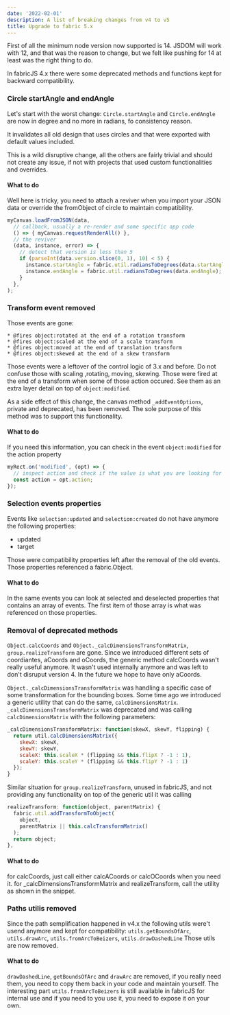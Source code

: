 ```yaml
---
date: '2022-02-01'
description: A list of breaking changes from v4 to v5
title: Upgrade to fabric 5.x
---
```


First of all the minimum node version now supported is 14.
JSDOM will work with 12, and that was the reason to change, but we felt like pushing for 14 at least was the right thing to do.

In fabricJS 4.x there were some deprecated methods and functions kept for backward compatibility.

### Circle startAngle and endAngle

Let's start with the worst change: `Circle.startAngle` and `Circle.endAngle` are now in degree and no more in radians, fo consistency reason.

It invalidates all old design that uses circles and that were exported with default values included.

This is a wild disruptive change, all the others are fairly trivial and should not create any issue, if not with projects that used custom functionalities and overrides.

#### What to do

Well here is tricky, you need to attach a reviver when you import your JSON data or override the fromObject of circle to maintain compatibility.

```js
myCanvas.loadFromJSON(data,
  // callback, usually a re-render and some specific app code
  () => { myCanvas.requestRenderAll() },
  // the reviver
  (data, instance, error) => {
    // detect that version is less than 5
    if (parseInt(data.version.slice(0, 1), 10) < 5) {
      instance.startAngle = fabric.util.radiansToDegrees(data.startAngle);
      instance.endAngle = fabric.util.radiansToDegrees(data.endAngle);
    }
  },
);
```


### Transform event removed
Those events are gone:
```
* @fires object:rotated at the end of a rotation transform
* @fires object:scaled at the end of a scale transform
* @fires object:moved at the end of translation transform
* @fires object:skewed at the end of a skew transform
```
Those events were a leftover of the control logic of 3.x and before.
Do not confuse those with scaling ,rotating, moving, skewing. Those were fired at the end of a transform when some of those action occured.
See them as an extra layer detail on top of `object:modified`.

As a side effect of this change, the canvas method `_addEventOptions`, private and deprecated, has been removed.
The sole purpose of this method was to support this functionality.

#### What to do
If you need this information, you can check in the event `object:modified` for the action property
```js
myRect.on('modified', (opt) => {
  // inspect action and check if the value is what you are looking for
  const action = opt.action;
});
```

### Selection events properties

Events like `selection:updated` and `selection:created` do not have anymore the following properties:
- updated
- target

Those were compatibility properties left after the removal of the old events.
Those properties referenced a fabric.Object.

#### What to do

In the same events you can look at selected and deselected properties that contains an array of events.
The first item of those array is what was referenced on those properties.

### Removal of deprecated methods

`Object.calcCoords` and `Object._calcDimensionsTransformMatrix`, `group.realizeTransform` are gone.
Since we introduced different sets of coordiantes, aCoords and oCoords, the generic method calcCoords wasn't really useful anymore. It wasn't used internally anymore and was left to don't disruput version 4.
In the future we hope to have only aCoords.

`Object._calcDimensionsTransformMatrix` was handling a specific case of some transformation for the bounding boxes.
Some time ago we introduced a generic utility that can do the same, `calcDimensionsMatrix`.
`_calcDimensionsTransformMatrix` was deprecated and was calling `calcDimensionsMatrix` with the following parameters:

```js
_calcDimensionsTransformMatrix: function(skewX, skewY, flipping) {
  return util.calcDimensionsMatrix({
    skewX: skewX,
    skewY: skewY,
    scaleX: this.scaleX * (flipping && this.flipX ? -1 : 1),
    scaleY: this.scaleY * (flipping && this.flipY ? -1 : 1)
  });
}
```

Similar situation for `group.realizeTransform`, unused in fabricJS, and not providing any functionality on top of the generic util it was calling

```js
realizeTransform: function(object, parentMatrix) {
  fabric.util.addTransformToObject(
    object,
    parentMatrix || this.calcTransformMatrix()
  );
  return object;
},
```

#### What to do

for calcCoords, just call either calcACoords or calcOCoords when you need it.
for _calcDimensionsTransformMatrix and realizeTransform, call the utility as shown in the snippet.


### Paths utilis removed

Since the path semplification happened in v4.x the following utils were't usend anymore and kept for compatibility: `utils.getBoundsOfArc`, `utils.drawArc`, `utils.fromArcToBeizers`, `utils.drawDashedLine`
Those utils are now removed.

#### What to do

`drawDashedLine`, `getBoundsOfArc` and `drawArc` are removed, if you really need them, you need to copy them back in your code and maintain yourself.
The interesting part `utils.fromArcToBeizers` is still available in fabricJS for internal use and if you need to you use it, you need to expose it on your own.